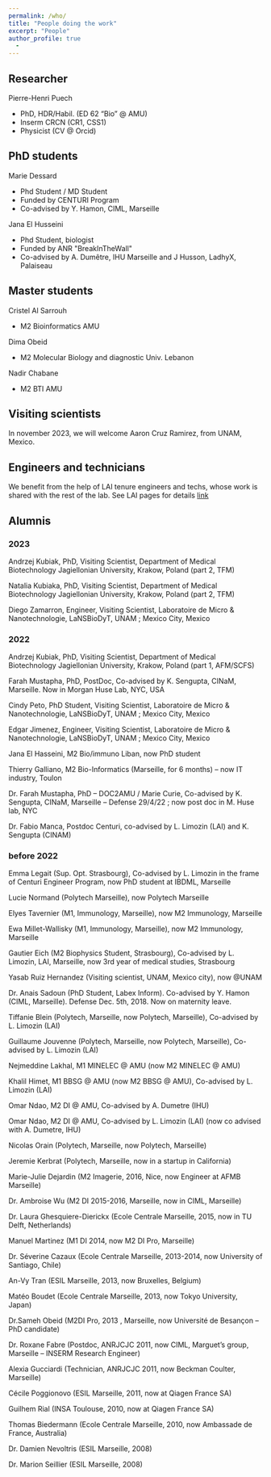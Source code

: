 ```yaml
---
permalink: /who/
title: "People doing the work"
excerpt: "People"
author_profile: true
  - 
---
```

## Researcher
Pierre-Henri Puech
- PhD, HDR/Habil. (ED 62 “Bio” @ AMU)
- Inserm CRCN (CR1, CSS1)
- Physicist (CV @ Orcid)

## PhD students
Marie Dessard
- Phd Student / MD Student
- Funded by CENTURI Program
- Co-advised by Y. Hamon, CIML, Marseille

Jana El Husseini
- Phd Student, biologist
- Funded by ANR "BreakInTheWall"
- Co-advised by A. Dumêtre, IHU Marseille and J Husson, LadhyX, Palaiseau

## Master students
Cristel Al Sarrouh
- M2 Bioinformatics AMU

Dima Obeid
- M2 Molecular Biology and diagnostic Univ. Lebanon

Nadir Chabane
- M2 BTI AMU


## Visiting scientists
In november 2023, we will welcome Aaron Cruz Ramirez, from UNAM, Mexico.


## Engineers and technicians
We benefit from the help of LAI tenure engineers and techs, whose work is shared with the rest of the lab. See LAI pages for details [link](https://labadhesioninflammation.org/current-members/)


## Alumnis

### 2023

Andrzej Kubiak, PhD, Visiting Scientist, Department of Medical Biotechnology
Jagiellonian University, Krakow, Poland (part 2, TFM)

Natalia Kubiaka, PhD, Visiting Scientist, Department of Medical Biotechnology
Jagiellonian University, Krakow, Poland (part 2, TFM)

Diego Zamarron, Engineer, Visiting Scientist, Laboratoire de Micro & Nanotechnologie, LaNSBioDyT, UNAM ; Mexico City, Mexico

### 2022

Andrzej Kubiak, PhD, Visiting Scientist, Department of Medical Biotechnology
Jagiellonian University, Krakow, Poland (part 1, AFM/SCFS)

Farah Mustapha, PhD, PostDoc, Co-advised by K. Sengupta, CINaM, Marseille. Now in Morgan Huse Lab, NYC, USA

Cindy Peto, PhD Student, Visiting Scientist, Laboratoire de Micro & Nanotechnologie, LaNSBioDyT, UNAM ; Mexico City, Mexico

Edgar Jimenez, Engineer, Visiting Scientist, Laboratoire de Micro & Nanotechnologie, LaNSBioDyT, UNAM ; Mexico City, Mexico

Jana El Hasseini, M2 Bio/immuno Liban, now PhD student

Thierry Galliano, M2 Bio-Informatics (Marseille, for 6 months) – now IT industry, Toulon

Dr. Farah Mustapha, PhD – DOC2AMU / Marie Curie, Co-advised by K. Sengupta, CINaM, Marseille – Defense 29/4/22 ; now post doc in M. Huse lab, NYC

Dr. Fabio Manca, Postdoc Centuri, co-advised by L. Limozin (LAI) and K. Sengupta (CINAM)

### before 2022

Emma Legait (Sup. Opt. Strasbourg), Co-advised by L. Limozin in the frame of Centuri Engineer Program, now PhD student at IBDML, Marseille

Lucie Normand (Polytech Marseille), now Polytech Marseille

Elyes Tavernier (M1, Immunology, Marseille), now M2 Immunology, Marseille

Ewa Millet-Wallisky (M1, Immunology, Marseille), now M2 Immunology, Marseille

Gautier Eich (M2 Biophysics Student, Strasbourg), Co-advised by L. Limozin, LAI, Marseille, now 3rd year of medical studies, Strasbourg

Yasab Ruiz Hernandez (Visiting scientist, UNAM, Mexico city), now @UNAM

Dr. Anais Sadoun (PhD Student, Labex Inform). Co-advised by Y. Hamon (CIML, Marseille). Defense Dec. 5th, 2018. Now on maternity leave.

Tiffanie Blein (Polytech, Marseille, now Polytech, Marseille), Co-advised by L. Limozin (LAI)

Guillaume Jouvenne (Polytech, Marseille, now Polytech, Marseille), Co-advised by L. Limozin (LAI)

Nejmeddine Lakhal, M1 MINELEC @ AMU (now M2 MINELEC @ AMU)

Khalil Himet, M1 BBSG @ AMU (now M2 BBSG @ AMU), Co-advised by L. Limozin (LAI)

Omar Ndao, M2 DI @ AMU, Co-advised by  A. Dumetre (IHU)

Omar Ndao, M2 DI @ AMU, Co-advised by L. Limozin (LAI) (now co advised with A. Dumetre, IHU)

Nicolas Orain (Polytech, Marseille, now Polytech, Marseille)

Jeremie Kerbrat (Polytech, Marseille, now in a startup in California)

Marie-Julie Dejardin (M2 Imagerie, 2016, Nice, now Engineer at AFMB Marseille)

Dr. Ambroise Wu (M2 DI 2015-2016, Marseille, now in CIML, Marseille)

Dr. Laura Ghesquiere-Dierickx (Ecole Centrale Marseille, 2015, now in TU Delft, Netherlands)

Manuel Martinez (M1 DI 2014, now M2 DI Pro, Marseille)

Dr. Séverine Cazaux (Ecole Centrale Marseille, 2013-2014, now University of Santiago, Chile)

An-Vy Tran (ESIL Marseille, 2013, now Bruxelles, Belgium)

Matéo Boudet (Ecole Centrale Marseille, 2013, now Tokyo University, Japan)

Dr.Sameh Obeid (M2DI Pro, 2013 , Marseille, now Université de Besançon – PhD candidate)

Dr. Roxane Fabre (Postdoc, ANRJCJC 2011, now CIML, Marguet’s group, Marseille – INSERM Research Engineer)

Alexia Gucciardi (Technician, ANRJCJC 2011, now Beckman Coulter, Marseille)

Cécile Poggionovo (ESIL Marseille, 2011, now at Qiagen France SA)

Guilhem Rial (INSA Toulouse, 2010, now at Qiagen France SA)

Thomas Biedermann (Ecole Centrale Marseille, 2010, now Ambassade de France, Australia)

Dr. Damien Nevoltris (ESIL Marseille, 2008)

Dr. Marion Seillier (ESIL Marseille, 2008)
